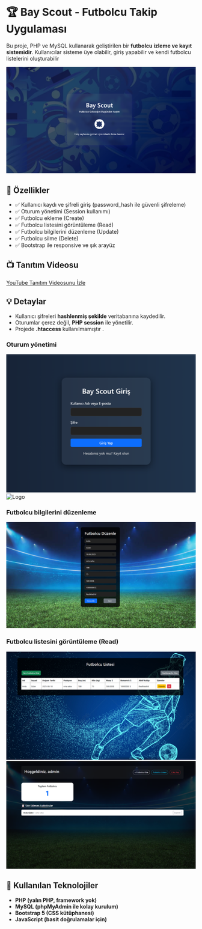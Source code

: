# 🏆 Bay Scout - Futbolcu Takip Uygulaması
Bu proje, PHP ve MySQL kullanarak geliştirilen bir **futbolcu izleme ve kayıt sistemidir**. Kullanıcılar sisteme üye olabilir, giriş yapabilir ve kendi futbolcu listelerini oluşturabilir

![Logo](img/giris.png)

## 🚀 Özellikler
- ✅ Kullanıcı kaydı ve şifreli giriş (password_hash ile güvenli şifreleme)
- ✅ Oturum yönetimi (Session kullanımı)
- ✅ Futbolcu ekleme (Create)
- ✅ Futbolcu listesini görüntüleme (Read)
- ✅ Futbolcu bilgilerini düzenleme (Update)
- ✅ Futbolcu silme (Delete)
- ✅ Bootstrap ile responsive ve şık arayüz
## 📺 Tanıtım Videosu
 [YouTube Tanıtım Videosunu İzle](https://youtu.be/V9CZml_Q_xI)





## 💡 Detaylar
- Kullanıcı şifreleri **hashlenmiş şekilde** veritabanına kaydedilir.
- Oturumlar çerez değil, **PHP session** ile yönetilir.
- Projede **.htaccess** kullanılmamıştır .

### Oturum yönetimi
![Logo](img/login.png)
![Logo](img/kayıt.png)
###  Futbolcu bilgilerini düzenleme 

![Logo](img/duzenle.png)

### Futbolcu listesini görüntüleme (Read)
![Logo](img/liste.png)
![Logo](img/dashboard.png)

  ## 📂 Kullanılan Teknolojiler
- **PHP (yalın PHP, framework yok)**
- **MySQL (phpMyAdmin ile kolay kurulum)**
- **Bootstrap 5 (CSS kütüphanesi)**
- **JavaScript (basit doğrulamalar için)**
